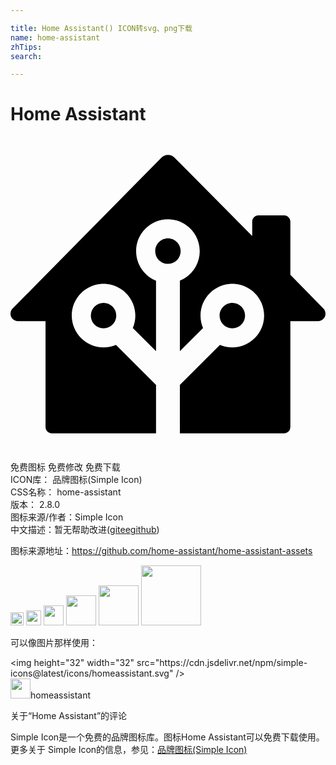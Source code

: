 ```yaml
---

title: Home Assistant() ICON转svg、png下载
name: home-assistant
zhTips: 
search: 

---
```


# Home Assistant  <small style="font-size: 60%;font-weight: 100"></small>

<div id="svg" class="svg-wrap">
<svg role="img" xmlns="http://www.w3.org/2000/svg" viewBox="0 0 24 24"><title>Home Assistant icon</title><path d="M11.9922 1.3945a.7041.7041 0 00-.498.211L.1621 13.0977A.5634.5634 0 000 13.494a.567.567 0 00.5664.5664H2.67v8.0743c0 .2603.2104.4707.4707.4707h7.9473v-3.6836L8.037 15.8672a2.42 2.42 0 01-.9473.1933c-1.3379 0-2.4218-1.0868-2.4218-2.4257 0-1.339 1.084-2.4239 2.4218-2.4239 1.338 0 2.422 1.085 2.422 2.4239 0 .3359-.068.6563-.1915.9472l1.7676 1.7676v-5.375C10.2 10.615 9.5723 9.744 9.5723 8.7266c0-1.339 1.0859-2.4258 2.4238-2.4258 1.338 0 2.4219 1.0868 2.4219 2.4258 0 1.0174-.6259 1.8884-1.5137 2.248v5.375l1.7656-1.7676a2.4205 2.4205 0 01-.1914-.9472c0-1.339 1.086-2.4239 2.4238-2.4239 1.338 0 2.422 1.085 2.422 2.4239 0 1.3389-1.084 2.4257-2.422 2.4257a2.42 2.42 0 01-.9472-.1933l-3.0508 3.0547v3.6836h7.9473a.4702.4702 0 00.4707-.4707v-8.0743h2.1113a.5686.5686 0 00.3965-.162c.2233-.2185.2262-.5775.0078-.8008l-2.5156-2.5723V6.4707c0-.2603-.2104-.4727-.4707-.4727h-1.9649c-.2603 0-.4707.2124-.4707.4727v1.1035L12.5 1.6035a.7056.7056 0 00-.5078-.209zm.0039 6.3614c-.5352 0-.9688.4351-.9688.9707 0 .5355.4336.9687.9688.9687a.9683.9683 0 00.9687-.9687c0-.5356-.4335-.9707-.9687-.9707zM7.0898 12.666a.9683.9683 0 00-.9687.9688c0 .5355.4336.9707.9687.9707.5352 0 .9688-.4352.9688-.9707a.9683.9683 0 00-.9688-.9688zm9.8125 0c-.5351 0-.9707.4332-.9707.9688 0 .5355.4356.9707.9707.9707.5352 0 .9688-.4352.9688-.9707a.9683.9683 0 00-.9688-.9688Z"/></svg>
</div>
<detail full-name='home-assistant'></detail>

<div class="detail-page">
<p>
<span><span class="badge-success badge">免费图标</span> <span class="badge-success badge">免费修改</span>  <span class="badge-success badge">免费下载</span> </span>
<br/>
<span>
ICON库：
<span class="badge-secondary badge">品牌图标(Simple Icon)</span> 
</span>
<br/>
<span>
CSS名称：
<span class="badge-secondary badge">home-assistant</span> 
</span>

<br/>
<span>
版本：
<span class="badge-secondary badge">2.8.0</span> 
</span>
<br/>
<span>图标来源/作者：<span class="badge-light badge">Simple Icon</span></span> 
<br/>
<span class="zh-detail">中文描述：暂无<span class="help-link"><span>帮助改进</span>(<a href="https://gitee.com/liuwave/icon-helper/edit/master/json/brands/home-assistant.json" target="_blank" rel="noopener noreferrer">gitee</a><a href="https://github.com/liuwave/icon-helper/edit/master/json/brands/home-assistant.json" target="_blank" rel="noopener noreferrer">github</a></span>)</span><br/>
</p>
</div><div class="description description alert alert-light"><p>图标来源地址：<a href="https://github.com/home-assistant/home-assistant-assets" target="_blank" rel="noopener noreferrer">https://github.com/home-assistant/home-assistant-assets</a></p></div>
<div class="alert alert-dark">
<img height="21" width="21" src="https://cdn.jsdelivr.net/npm/simple-icons@latest/icons/homeassistant.svg" />
<img height="24" width="24" src="https://cdn.jsdelivr.net/npm/simple-icons@latest/icons/homeassistant.svg" />
<img height="32" width="32" src="https://cdn.jsdelivr.net/npm/simple-icons@latest/icons/homeassistant.svg" />
<img height="48" width="48" src="https://cdn.jsdelivr.net/npm/simple-icons@latest/icons/homeassistant.svg" />
<img height="64" width="64" src="https://cdn.jsdelivr.net/npm/simple-icons@latest/icons/homeassistant.svg" />
<img height="96" width="96" src="https://cdn.jsdelivr.net/npm/simple-icons@latest/icons/homeassistant.svg" />

</div>
<div>
  <p>可以像图片那样使用：    
  </p>
  <div class="alert alert-primary" style="font-size: 14px">
    &lt;img height="32" width="32" src="https://cdn.jsdelivr.net/npm/simple-icons@latest/icons/homeassistant.svg" /&gt;
    <copy-btn content='<img height="32" width="32" src="https://cdn.jsdelivr.net/npm/simple-icons@latest/icons/homeassistant.svg" />'></copy-btn>
  </div>
  <div class="alert alert-secondary">
    <img height="32" width="32" src="https://cdn.jsdelivr.net/npm/simple-icons@latest/icons/homeassistant.svg" />homeassistant
    <copy-btn content="homeassistant" btn-title="复制图标名称"></copy-btn>
  </div>
</div>

<Vssue title="关于“Home Assistant”的评论" >关于“Home Assistant”的评论</Vssue>


<div><p>Simple Icon是一个免费的品牌图标库。图标Home Assistant可以免费下载使用。更多关于  Simple Icon的信息，参见：<a target="_blank" href="https://iconhelper.cn/brands.html">品牌图标(Simple Icon)</a>
</p></div>
